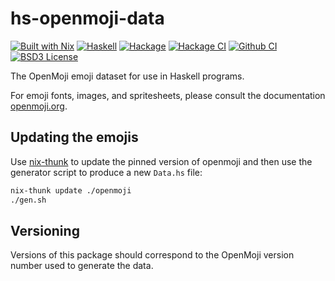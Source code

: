# hs-openmoji-data
[![Built with Nix](https://img.shields.io/static/v1?logo=nixos&logoColor=white&label=&message=Built%20with%20Nix&color=41439a)](https://nixos.org) [![Haskell](https://img.shields.io/badge/language-Haskell-orange.svg)](https://haskell.org) [![Hackage](https://img.shields.io/hackage/v/hs-openmoji-data.svg)](https://hackage.haskell.org/package/hs-openmoji-data) [![Hackage CI](https://matrix.hackage.haskell.org/api/v2/packages/hs-openmoji-data/badge)](https://matrix.hackage.haskell.org/#/package/hs-openmoji-data)   [![Github CI](https://github.com/obsidiansystems/hs-openmoji-data/workflows/github-action/badge.svg)](https://github.com/obsidiansystems/hs-openmoji-data/actions) [![BSD3 License](https://img.shields.io/badge/license-BSD3-blue.svg)](https://github.com/obsidiansystems/hs-openmoji-data/blob/master/LICENSE)


The OpenMoji emoji dataset for use in Haskell programs.

For emoji fonts, images, and spritesheets, please consult the documentation [openmoji.org](https://openmoji.org/).

## Updating the emojis

Use [nix-thunk](https://github.com/obsidiansystems/nix-thunk) to update the pinned version of openmoji and then use the generator script to produce a new `Data.hs` file:

```bash
nix-thunk update ./openmoji
./gen.sh
```

## Versioning

Versions of this package should correspond to the OpenMoji version number used to generate the data.
